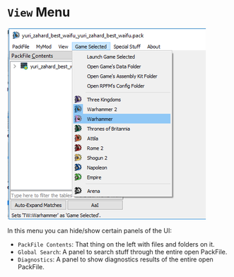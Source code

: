 # `View` Menu

![Wanna mod bling?](./images/image9.png)

In this menu you can hide/show certain panels of the UI:
- `PackFile Contents`: That thing on the left with files and folders on it.
- `Global Search`: A panel to search stuff through the entire open PackFile.
- `Diagnostics`: A panel to show diagnostics results of the entire open PackFile.
